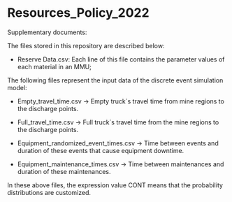 # Resources_Policy_2022
Supplementary documents:

The files stored in this repository are described below:

- Reserve Data.csv: Each line of this file contains the parameter values of each material in an MMU;

The following files represent the input data of the discrete event simulation model:

- Empty_travel_time.csv -> Empty truck´s travel time from mine regions to the discharge points.

- Full_travel_time.csv -> Full truck´s travel time from the mine regions to the discharge points.

- Equipment_randomized_event_times.csv -> Time between events and duration of these events that cause equipment downtime.

- Equipment_maintenance_times.csv -> Time between maintenances and duration of these maintenances.

In these above files, the expression value CONT means that the probability distributions are customized.
